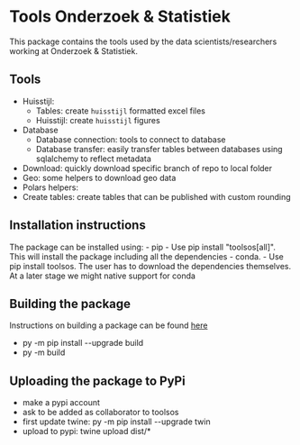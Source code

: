 # Tools Onderzoek & Statistiek

This package contains the tools used by the data scientists/researchers working at Onderzoek & Statistiek.

## Tools

- Huisstijl:
  - Tables: create `huisstijl` formatted excel files
  - Huisstijl: create `huisstijl` figures
- Database
  - Database connection: tools to connect to database
  - Database transfer: easily transfer tables between databases using sqlalchemy to reflect metadata
- Download: quickly download specific branch of repo to local folder
- Geo: some helpers to download geo data
- Polars helpers:
- Create tables: create tables that can be published with custom rounding

## Installation instructions

The package can be installed using:
    - pip
      - Use pip install "toolsos[all]". This will install the package including all the dependencies
    - conda.
      - Use pip install toolsos. The user has to download the dependencies themselves. At a later stage we might native support for conda

## Building the package

Instructions on building a package can be found [here](https://packaging.python.org/en/latest/tutorials/packaging-projects/)

- py -m pip install --upgrade build
- py -m build

## Uploading the package to PyPi

- make a pypi account
- ask to be added as collaborator to toolsos
- first update twine: py -m pip install --upgrade twin
- upload to pypi: twine upload dist/*
